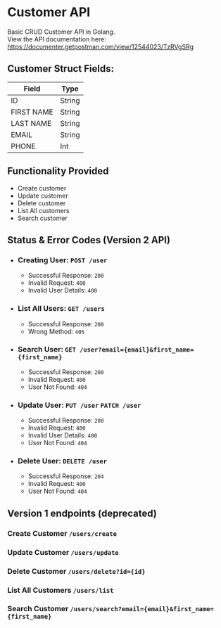 # Customer API
Basic CRUD Customer API in Golang.  
View the API documentation here: https://documenter.getpostman.com/view/12544023/TzRVgSRg

## Customer Struct Fields:  

| Field    | Type  |  
|----------|-------|  
|ID        | String|  
|FIRST NAME| String|  
|LAST NAME | String|  
|EMAIL     | String|  
|PHONE     |    Int|  

## Functionality Provided
- Create customer
- Update customer
- Delete customer
- List All customers
- Search customer

## Status & Error Codes (Version 2 API)

- ### Creating User: `POST /user`
    - Successful Response: `200`
    - Invalid Request: `400`
    - Invalid User Details: `400`

- ### List All Users: `GET /users`
    - Successful Response: `200`
    - Wrong Method: `405`
     
- ### Search User: `GET /user?email={email}&first_name={first_name}`
    - Successful Response: `200`
    - Invalid Request: `400`
    - User Not Found: `404`

- ### Update User: `PUT /user`   `PATCH /user`
    - Successful Response: `200`
    - Invalid Request: `400`
    - Invalid User Details: `400`
    - User Not Found: `404`

- ### Delete User: `DELETE /user`
    - Successful Response: `204`
    - Invalid Request: `400`
    - User Not Found: `404`


## Version 1 endpoints (deprecated)
### Create Customer `/users/create`

### Update Customer  `/users/update`

### Delete Customer  `/users/delete?id={id}`

### List All Customers `/users/list`

### Search Customer `/users/search?email={email}&first_name={first_name}`